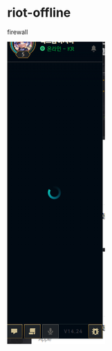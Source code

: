 # riot-offline
firewall


<img src = "https://raw.githubusercontent.com/ziminl/riot-offline/refs/heads/main/offline.PNG">
